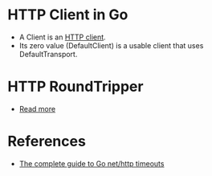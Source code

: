 # HTTP Client in Go
- A Client is an [HTTP client](https://pkg.go.dev/net/http#Client). 
- Its zero value (DefaultClient) is a usable client that uses DefaultTransport.

# HTTP RoundTripper
- [Read more](https://lanre.wtf/blog/2017/07/24/roundtripper-go)

# References
- [The complete guide to Go net/http timeouts](https://blog.cloudflare.com/the-complete-guide-to-golang-net-http-timeouts/)